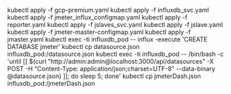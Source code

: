 kubectl apply -f gcp-premium.yaml
kubectl apply -f influxdb_svc.yaml
kubectl apply -f jmeter_influx_configmap.yaml
kubectl apply -f reporter.yaml
kubectl apply -f jslaves_svc.yaml
kubectl apply -f jslave.yaml
kubectl apply -f jmeter-master-configmap.yaml
kubectl apply -f jmaster.yaml
kubectl exec -ti influxdb_pod -- influx -execute 'CREATE DATABASE jmeter'
kubectl cp datasource.json influxdb_pod:/datasource.json
kubectl exec -ti influxdb_pod -- /bin/bash -c 'until [[ $(curl "http://admin:admin@localhost:3000/api/datasources" -X POST -H "Content-Type: application/json;charset=UTF-8" --data-binary @datasource.json) ]]; do sleep 5; done'
kubectl cp jmeterDash.json influxdb_pod:/jmeterDash.json
